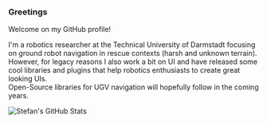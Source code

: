 ### Greetings

Welcome on my GitHub profile!

I'm a robotics researcher at the Technical University of Darmstadt focusing on ground robot navigation in rescue contexts (harsh and unknown terrain).  
However, for legacy reasons I also work a bit on UI and have released some cool libraries and plugins that help robotics enthusiasts to create great looking UIs.  
Open-Source libraries for UGV navigation will hopefully follow in the coming years.

![Stefan's GitHub Stats](https://github-readme-stats.vercel.app/api?username=StefanFabian&show_icons=true&theme=github_dark)
